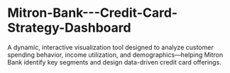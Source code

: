 # Mitron-Bank---Credit-Card-Strategy-Dashboard


A dynamic, interactive visualization tool designed to analyze customer spending behavior, income utilization, and demographics—helping Mitron Bank identify key segments and design data-driven credit card offerings.
